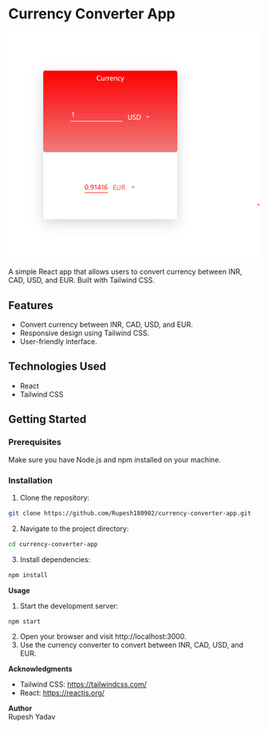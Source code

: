 # Currency Converter App

![currency convertor](currency-convertor1.png)

A simple React app that allows users to convert currency between INR, CAD, USD, and EUR. Built with Tailwind CSS.

## Features

- Convert currency between INR, CAD, USD, and EUR.
- Responsive design using Tailwind CSS.
- User-friendly interface.

## Technologies Used

- React
- Tailwind CSS

## Getting Started

### Prerequisites

Make sure you have Node.js and npm installed on your machine.

### Installation

1. Clone the repository:

```bash
git clone https://github.com/Rupesh180902/currency-converter-app.git
```

2. Navigate to the project directory:

```bash
cd currency-converter-app
```

3. Install dependencies:

```bash
npm install
```

**Usage**

1. Start the development server:

```bash
npm start
```

2. Open your browser and visit http://localhost:3000.
3. Use the currency converter to convert between INR, CAD, USD, and EUR.

**Acknowledgments**

- Tailwind CSS: https://tailwindcss.com/
- React: https://reactjs.org/

**Author**
<br>
Rupesh Yadav
